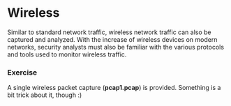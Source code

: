 # Wireless

Similar to standard network traffic, wireless network traffic can also be captured and analyzed. With the increase of wireless devices on modern networks, security analysts must also be familiar with the various protocols and tools used to monitor wireless traffic.

### Exercise

A single wireless packet capture (**pcap1.pcap**) is provided. Something is a bit trick about it, though :)
